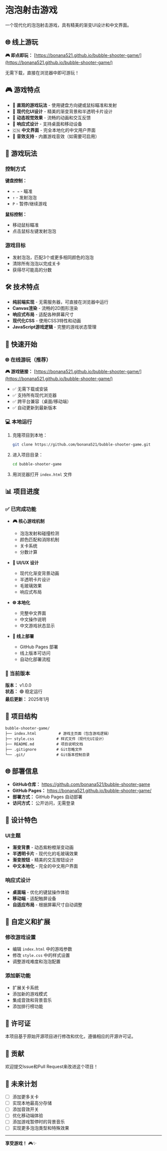 # 泡泡射击游戏

一个现代化的泡泡射击游戏，具有精美的渐变UI设计和中文界面。

## 🌐 线上游玩

**🎮 即点即玩：** [https://bonana521.github.io/bubble-shooter-game/](https://bonana521.github.io/bubble-shooter-game/)

无需下载，直接在浏览器中即可游玩！

## 🎮 游戏特点

- 🎯 **直观的游戏玩法** - 使用键盘方向键或鼠标瞄准和发射
- 🎨 **现代化UI设计** - 精美的渐变背景和半透明卡片设计
- 🌈 **动态视觉效果** - 流畅的动画和交互反馈
- 📱 **响应式设计** - 支持桌面和移动设备
- 🇨🇳 **中文界面** - 完全本地化的中文用户界面
- 🎵 **音效支持** - 内置游戏音效（如需要可启用）

## 🎯 游戏玩法

### 控制方式

**键盘控制：**
- `← →` - 瞄准
- `↑` - 发射泡泡
- `P` - 暂停/继续游戏

**鼠标控制：**
- 移动鼠标瞄准
- 点击鼠标左键发射泡泡

### 游戏目标

- 发射泡泡，匹配3个或更多相同颜色的泡泡
- 清除所有泡泡以完成关卡
- 获得尽可能高的分数

## 🛠️ 技术特点

- **纯前端实现** - 无需服务器，可直接在浏览器中运行
- **Canvas渲染** - 流畅的2D图形渲染
- **响应式布局** - 适配各种屏幕尺寸
- **现代化CSS** - 使用CSS3特性和动画
- **JavaScript游戏逻辑** - 完整的游戏状态管理

## 🚀 快速开始

### 🌐 在线游玩（推荐）

**🎮 游戏链接：** [https://bonana521.github.io/bubble-shooter-game/](https://bonana521.github.io/bubble-shooter-game/)

- ✅ 无需下载或安装
- ✅ 支持所有现代浏览器
- ✅ 跨平台兼容（桌面/移动端）
- ✅ 自动更新到最新版本

### 💻 本地运行

1. 克隆项目到本地：
   ```bash
   git clone https://github.com/bonana521/bubble-shooter-game.git
   ```

2. 进入项目目录：
   ```bash
   cd bubble-shooter-game
   ```

3. 用浏览器打开 `index.html` 文件

## 📊 项目进度

### ✅ 已完成功能

- **🎮 核心游戏机制**
  - 泡泡发射和碰撞检测
  - 颜色匹配和消除机制
  - 关卡系统
  - 分数计算

- **🎨 UI/UX 设计**
  - 现代化渐变背景动画
  - 半透明卡片设计
  - 毛玻璃效果
  - 响应式布局

- **🌐 本地化**
  - 完整中文界面
  - 中文操作说明
  - 中文游戏状态显示

- **🚀 线上部署**
  - GitHub Pages 部署
  - 线上版本可访问
  - 自动化部署流程

### 🎯 当前版本

**版本：** v1.0.0  
**状态：** 🟢 稳定运行  
**最后更新：** 2025年1月

## 📁 项目结构

```
bubble-shooter-game/
├── index.html          # 游戏主页面（包含游戏逻辑）
├── style.css          # 样式文件（现代化UI设计）
├── README.md          # 项目说明文档
├── .gitignore         # Git忽略文件
└── .git/              # Git版本控制目录
```

## 🌐 部署信息

- **GitHub仓库：** https://github.com/bonana521/bubble-shooter-game
- **GitHub Pages：** https://bonana521.github.io/bubble-shooter-game/
- **部署方式：** GitHub Pages 自动部署
- **访问方式：** 公开访问，无需登录

## 🎨 设计特色

### UI主题
- **渐变背景** - 动态紫粉橙渐变动画
- **半透明卡片** - 现代化的毛玻璃效果
- **渐变按钮** - 精美的交互按钮设计
- **中文本地化** - 完全的中文用户界面

### 响应式设计
- **桌面端** - 优化的键鼠操作体验
- **移动端** - 适配触屏设备
- **自适应布局** - 根据屏幕尺寸自动调整

## 🔧 自定义和扩展

### 修改游戏设置
- 编辑 `index.html` 中的游戏参数
- 修改 `style.css` 中的样式设置
- 调整游戏难度和泡泡配置

### 添加新功能
- 扩展关卡系统
- 添加新的游戏模式
- 集成音效和背景音乐
- 添加排行榜功能

## 📄 许可证

本项目基于原始开源项目进行修改和优化，遵循相应的开源许可证。

## 🤝 贡献

欢迎提交Issue和Pull Request来改进这个项目！

## 🎯 未来计划

- [ ] 添加更多关卡
- [ ] 实现本地最高分存储
- [ ] 添加音效开关
- [ ] 优化移动端体验
- [ ] 添加游戏暂停时的背景音乐
- [ ] 实现更多泡泡类型和特殊效果

---

**享受游戏！** 🎮✨